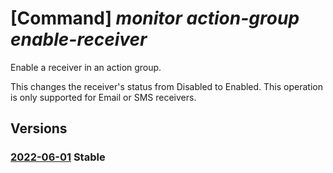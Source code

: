 # [Command] _monitor action-group enable-receiver_

Enable a receiver in an action group.

This changes the receiver's status from Disabled to Enabled. This operation is only supported for Email or SMS receivers.

## Versions

### [2022-06-01](/Resources/mgmt-plane/L3N1YnNjcmlwdGlvbnMve30vcmVzb3VyY2Vncm91cHMve30vcHJvdmlkZXJzL21pY3Jvc29mdC5pbnNpZ2h0cy9hY3Rpb25ncm91cHMve30vc3Vic2NyaWJl/2022-06-01.xml) **Stable**

<!-- mgmt-plane /subscriptions/{}/resourcegroups/{}/providers/microsoft.insights/actiongroups/{}/subscribe 2022-06-01 -->
